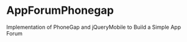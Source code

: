 AppForumPhonegap
================

Implementation of PhoneGap and jQueryMobile to Build a Simple App Forum
